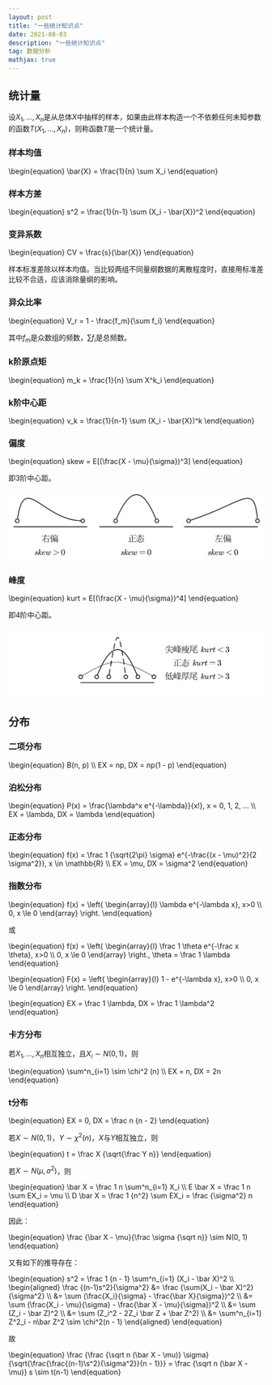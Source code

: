 ```yaml
---
layout: post
title: "一些统计知识点"
date: 2021-08-03
description: "一些统计知识点"
tag: 数据分析
mathjax: true
---
```


## 统计量

设$X_1, ..., X_n$是从总体$X$中抽样的样本，如果由此样本构造一个不依赖任何未知参数的函数$T(X_1, ..., X_n)$，则称函数$T$是一个统计量。

### 样本均值

\begin{equation}
\bar{X} = \frac{1}{n} \sum X_i
\end{equation}

### 样本方差

\begin{equation}
s^2 = \frac{1}{n-1} \sum (X_i - \bar{X})^2
\end{equation}

### 变异系数

\begin{equation}
CV = \frac{s}{\bar{X}}
\end{equation}

样本标准差除以样本均值。当比较两组不同量纲数据的离散程度时，直接用标准差比较不合适，应该消除量纲的影响。

### 异众比率

\begin{equation}
V_r = 1 - \frac{f_m}{\sum f_i}
\end{equation}

其中$f_m$是众数组的频数，$\sum f_i$是总频数。

### k阶原点矩

\begin{equation}
m_k = \frac{1}{n} \sum X^k_i
\end{equation}

### k阶中心距

\begin{equation}
v_k = \frac{1}{n-1} \sum (X_i - \bar{X})^k
\end{equation}

### 偏度

\begin{equation}
skew = E[(\frac{X - \mu}{\sigma})^3]
\end{equation}

即3阶中心距。

![](/assets/2021-08-03-statistical-theory-1.png)

### 峰度

\begin{equation}
kurt = E[(\frac{X - \mu}{\sigma})^4]
\end{equation}

即4阶中心距。

![](/assets/2021-08-03-statistical-theory-2.png)

## 分布

### 二项分布

\begin{equation}
B(n, p) \\\\
EX = np, DX = np(1 - p)
\end{equation}

### 泊松分布

\begin{equation}
P(x) = \frac{\lambda^x e^{-\lambda}}{x!}, x = 0, 1, 2, ... \\\\
EX = \lambda, DX = \lambda
\end{equation}

### 正态分布

\begin{equation}
f(x) = \frac 1 {\sqrt{2\pi} \sigma} e^{-\frac{(x - \mu)^2}{2 \sigma^2}}, x \in \mathbb{R} \\\\
EX = \mu, DX = \sigma^2
\end{equation}

### 指数分布

\begin{equation}
f(x) = \left\{
\begin{array}{l}
\lambda e^{-\lambda x}, x>0 \\\\
0, x \le 0
\end{array}
\right.
\end{equation}

或

\begin{equation}
f(x) = \left\{
\begin{array}{l}
\frac 1 \theta e^{-\frac x \theta}, x>0 \\\\
0, x \le 0
\end{array}
\right.,
\theta = \frac 1 \lambda
\end{equation}

\begin{equation}
F(x) = \left\{
\begin{array}{l}
1 - e^{-\lambda x}, x>0 \\\\
0, x \le 0
\end{array}
\right.
\end{equation}

\begin{equation}
EX = \frac 1 \lambda, DX = \frac 1 \lambda^2
\end{equation}

### 卡方分布

若$X_1, ..., X_n$相互独立，且$X_i \sim N(0, 1)$，则

\begin{equation}
\sum^n_{i=1} \sim \chi^2 (n) \\\\
EX = n, DX = 2n
\end{equation}

### t分布

\begin{equation}
EX = 0, DX = \frac n {n - 2}
\end{equation}

若$X \sim N(0, 1)$，$Y \sim \chi^2(n)$，$X$与$Y$相互独立，则

\begin{equation}
t = \frac X {\sqrt{\frac Y n}}
\end{equation}

若$X \sim N(\mu, \sigma^2)$，则

\begin{equation}
\bar X = \frac 1 n \sum^n_{i=1} X_i \\\\
E \bar X = \frac 1 n \sum EX_i = \mu \\\\
D \bar X = \frac 1 {n^2} \sum EX_i = \frac {\sigma^2} n
\end{equation}

因此：

\begin{equation}
\frac {\bar X - \mu}{\frac \sigma {\sqrt n}} \sim N(0, 1)
\end{equation}

又有如下的推导存在：

\begin{equation}
s^2 = \frac 1 {n - 1} \sum^n_{i=1} (X_i - \bar X)^2 \\\\
\begin{aligned}
\frac {(n-1)s^2}{\sigma^2} &= \frac {\sum(X_i - \bar X)^2}{\sigma^2} \\\\
&= \sum (\frac{X_i}{\sigma} - \frac{\bar X}{\sigma})^2 \\\\
&= \sum (\frac{X_i - \mu}{\sigma} - \frac{\bar X - \mu}{\sigma})^2 \\\\
&= \sum (Z_i - \bar Z)^2 \\\\
&= \sum (Z_i^2 - 2Z_i \bar Z + \bar Z^2) \\\\
&= \sum^n_{i=1} Z^2_i - n\bar Z^2 \sim \chi^2(n - 1)
\end{aligned}
\end{equation}

故

\begin{equation}
\frac {\frac {\sqrt n (\bar X - \mu)} \sigma} {\sqrt{\frac{\frac{(n-1)\s^2}{\sigma^2}}{n - 1}}} = \frac {\sqrt n (\bar X - \mu)} s \sim t(n-1)
\end{equation}

